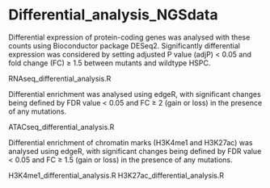 # Differential_analysis_NGSdata

Differential expression of protein-coding genes was analysed with these counts using Bioconductor package DESeq2. Significantly differential expression was considered by setting adjusted P value (adjP) < 0.05 and fold change (FC) ≥ 1.5 between mutants and wildtype HSPC. 

RNAseq_differential_analysis.R

Differential enrichment was analysed using edgeR, with significant changes being defined by FDR value < 0.05 and FC ≥ 2 (gain or loss) in the presence of any mutations. 

ATACseq_differential_analysis.R


Differential enrichment of chromatin marks (H3K4me1 and H3K27ac) was analysed using edgeR, with significant changes being defined by FDR value < 0.05 and FC ≥ 1.5 (gain or loss) in the presence of any mutations. 

H3K4me1_differential_analysis.R
H3K27ac_differential_analysis.R

